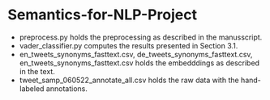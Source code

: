 # Semantics-for-NLP-Project

- preprocess.py holds the preprocessing as described in the manusscript.
- vader_classifier.py computes the results presented in Section 3.1.
- en_tweets_synonyms_fasttext.csv, de_tweets_synonyms_fasttext.csv, en_tweets_synonyms_fasttext.csv holds the embedddings as described in the text.
- tweet_samp_060522_annotate_all.csv holds the raw data with the hand-labeled annotations.
